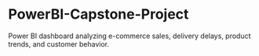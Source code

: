# PowerBI-Capstone-Project
Power BI dashboard analyzing e-commerce sales, delivery delays, product trends, and customer behavior.
